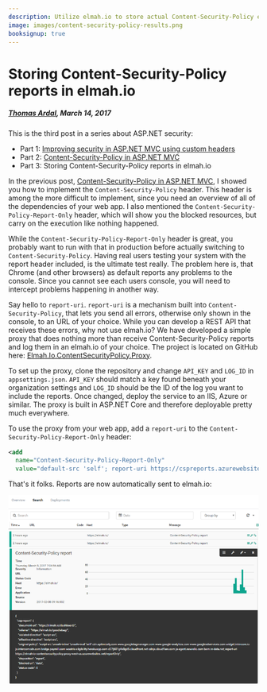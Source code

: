 ```yaml
---
description: Utilize elmah.io to store actual Content-Security-Policy errors happening in your users browsers. We've developed a simple proxy to make it easy.
image: images/content-security-policy-results.png
booksignup: true
---
```


# Storing Content-Security-Policy reports in elmah.io

##### [Thomas Ardal](http://elmah.io/about/), March 14, 2017

This is the third post in a series about ASP.NET security:

- Part 1: [Improving security in ASP.NET MVC using custom headers](https://blog.elmah.io/improving-security-in-asp-net-mvc-using-custom-headers/)
- Part 2: [Content-Security-Policy in ASP.NET MVC](https://blog.elmah.io/content-security-policy-in-asp-net-mvc/)
- Part 3: Storing Content-Security-Policy reports in elmah.io

In the previous post, [Content-Security-Policy in ASP.NET MVC](https://blog.elmah.io/content-security-policy-in-asp-net-mvc/), I showed you how to implement the `Content-Security-Policy` header. This header is among the more difficult to implement, since you need an overview of all of the dependencies of your web app. I also mentioned the `Content-Security-Policy-Report-Only` header, which will show you the blocked resources, but carry on the execution like nothing happened.

While the `Content-Security-Policy-Report-Only` header is great, you probably want to run with that in production before actually switching to `Content-Security-Policy`. Having real users testing your system with the report header included, is the ultimate test really. The problem here is, that Chrome (and other browsers) as default reports any problems to the console. Since you cannot see each users console, you will need to intercept problems happening in another way.

Say hello to `report-uri`. `report-uri` is a mechanism built into `Content-Security-Policy`, that lets you send all errors, otherwise only shown in the console, to an URL of your choice. While you can develop a REST API that receives these errors, why not use elmah.io? We have developed a simple proxy that does nothing more than receive Content-Security-Policy reports and log them in an elmah.io of your choice. The project is located on GitHub here: [Elmah.Io.ContentSecurityPolicy.Proxy](https://github.com/elmahio/Elmah.Io.ContentSecurityPolicy.Proxy).

To set up the proxy, clone the repository and change `API_KEY` and `LOG_ID` in `appsettings.json`. `API_KEY` should match a key found beneath your organization settings and `LOG_ID` should be the ID of the log you want to include the reports. Once changed, deploy the service to an IIS, Azure or similar. The proxy is built in ASP.NET Core and therefore deployable pretty much everywhere.

To use the proxy from your web app, add a `report-uri` to the `Content-Security-Policy-Report-Only` header:

```xml
<add
  name="Content-Security-Policy-Report-Only"
  value="default-src 'self'; report-uri https://cspreports.azurewebsites.net/reportOnly" />
```

That's it folks. Reports are now automatically sent to elmah.io:

![Content-Security-Policy results in elmah.io](images/content-security-policy-results.png)